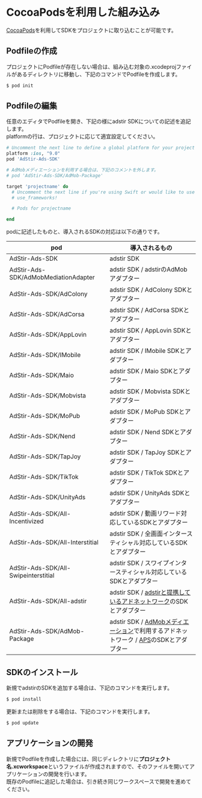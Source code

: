 # CocoaPodsを利用した組み込み

[CocoaPods](https://guides.cocoapods.org/using/getting-started)を利用してSDKをプロジェクトに取り込むことが可能です。

## Podfileの作成

プロジェクトにPodfileが存在しない場合は、組み込む対象の.xcodeprojファイルがあるディレクトリに移動し、下記のコマンドでPodfileを作成します。

```bash
$ pod init
```

## Podfileの編集

任意のエディタでPodfileを開き、下記の様にadstir SDKについての記述を追記します。  
platformの行は、プロジェクトに応じて適宜設定してください。  

```ruby
# Uncomment the next line to define a global platform for your project
platform :ios, "9.0"
pod 'AdStir-Ads-SDK'

# AdMobメディエーションを利用する場合は、下記のコメントを外します。
# pod 'AdStir-Ads-SDK/AdMob-Package'

target 'projectname' do
  # Uncomment the next line if you're using Swift or would like to use dynamic frameworks
  # use_frameworks!

  # Pods for projectname

end
```

podに記述したものと、導入されるSDKの対応は以下の通りです。

pod | 導入されるもの
---|---
AdStir-Ads-SDK|adstir SDK
AdStir-Ads-SDK/AdMobMediationAdapter| adstir SDK / adstirのAdMobアダプター
AdStir-Ads-SDK/AdColony| adstir SDK / AdColony SDKとアダプター
AdStir-Ads-SDK/AdCorsa| adstir SDK / AdCorsa SDKとアダプター
AdStir-Ads-SDK/AppLovin| adstir SDK / AppLovin SDKとアダプター
AdStir-Ads-SDK/IMobile| adstir SDK / IMobile SDKとアダプター
AdStir-Ads-SDK/Maio| adstir SDK / Maio SDKとアダプター
AdStir-Ads-SDK/Mobvista| adstir SDK / Mobvista SDKとアダプター
AdStir-Ads-SDK/MoPub| adstir SDK / MoPub SDKとアダプター
AdStir-Ads-SDK/Nend| adstir SDK / Nend SDKとアダプター
AdStir-Ads-SDK/TapJoy| adstir SDK / TapJoy SDKとアダプター
AdStir-Ads-SDK/TikTok| adstir SDK / TikTok SDKとアダプター
AdStir-Ads-SDK/UnityAds| adstir SDK / UnityAds SDKとアダプター
AdStir-Ads-SDK/All-Incentivized| adstir SDK / 動画リワード対応しているSDKとアダプター
AdStir-Ads-SDK/All-Interstitial| adstir SDK / 全画面インタースティシャル対応しているSDKとアダプター
AdStir-Ads-SDK/All-Swipeinterstitial| adstir SDK / スワイプインタースティシャル対応しているSDKとアダプター
AdStir-Ads-SDK/All-adstir| adstir SDK / [adstirと提携しているアドネットワーク](../network/index.md#提携対応アドネットワーク)のSDKとアダプター
AdStir-Ads-SDK/AdMob-Package| adstir SDK / [AdMobメディエーション](../../../admob/network/#admobメディエーションで利用できるアドネットワーク)で利用するアドネットワーク / [APS](../../../aps/init/#amazon-publisher-servicesapsの初期設定)のSDKとアダプター

## SDKのインストール

新規でadstirのSDKを追加する場合は、下記のコマンドを実行します。

```bash
$ pod install
```

更新または削除をする場合は、下記のコマンドを実行します。

```bash
$ pod update
```

## アプリケーションの開発

新規でPodfileを作成した場合には、同じディレクトリに**プロジェクト名.xcworkspace**というファイルが作成されますので、そのファイルを開いてアプリケーションの開発を行います。  
既存のPodfileに追記した場合は、引き続き同じワークスペースで開発を進めてください。
